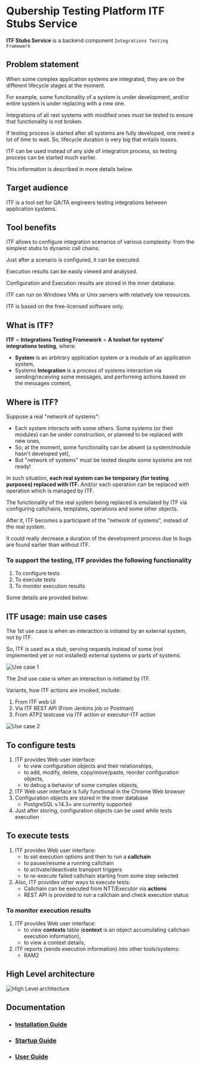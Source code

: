 # Qubership Testing Platform ITF Stubs Service

**ITF Stubs Service** is a backend component `Integrations Testing Framework`

## Problem statement
When some complex application systems are integrated, they are on the different lifecycle stages at the moment.

For example, some functionality of a system is under development, and/or entire system is under replacing with a new one.

Integrations of all rest systems with modified ones must be tested to ensure that functionality is not broken.

If testing process is started after all systems are fully developed, one need a lot of time to wait. So, lifecycle duration is very big that entails losses.

ITF can be used instead of any side of integration process, so testing process can be started much earlier.

This information is described in more details below.

## Target audience
ITF is a tool set for QA/TA engineers testing integrations between application systems.

## Tool benefits
ITF allows to configure integration scenarios of various complexity: from the simplest stubs to dynamic call chains.

Just after a scenario is configured, it can be executed.

Execution results can be easily viewed and analysed.

Configuration and Execution results are stored in the inner database.

ITF can run on Windows VMs or Unix servers with relatively low resources.

ITF is based on the free-licensed software only.

## What is ITF?
**ITF** = **Integrations Testing Framework** = **A toolset for systems' integrations testing**, where:
* **System** is an arbitrary application system or a module of an application system,
* Systems **Integration** is a process of systems interaction via sending/receiving some messages, and performing actions based on the messages content,

## Where is ITF?
Suppose a real "network of systems":
* Each system interacts with some others. Some systems (or their modules) can be under construction, or planned to be replaced with new ones,
* So, at the moment, some functionality can be absent (a system/module hasn't developed yet),
* But "network of systems" must be tested despite some systems are not ready!

In such situation, **each real system can be temporary (for testing purposes) replaced with ITF.** And/or each operation can be replaced with operation which is managed by ITF.

The functionality of the real system being replaced is emulated by ITF via configuring callchains, templates, operations and some other objects.

After it, ITF becomes a participant of the "network of systems", instead of the real system.

It could really decrease a duration of the development process due to bugs are found earlier than without ITF.

### To support the testing, ITF provides the following functionality
1. To configure tests
2. To execute tests
3. To monitor execution results

Some details are provided below:

## ITF usage: main use cases
The 1st use case is when an interaction is initiated by an external system, not by ITF.

So, ITF is used as a stub, serving requests instead of some (not implemented yet or not installed) external systems or parts of systems.

![Use case 1](./docs/images/use_case_1st.png)

The 2nd use case is when an interaction is initiated by ITF.

Variants, how ITF actions are invoked, include:

1. From ITF web UI
2. Via ITF REST API (From Jenkins job or Postman)
3. From ATP2 testcase via ITF action or executor-ITF action

![Use case 2](./docs/images/use_case_2st.png)

## To configure tests
1. ITF provides Web user interface:
   * to view configuration objects and their relationships,
   * to add, modify, delete, copy/move/paste, reorder configuration objects,
   * to debug a behavior of some complex objects,
2. ITF Web user interface is fully functional in the Chrome Web browser
3. Configuration objects are stored in the inner database
   * PostgreSQL v.14.3+ are currently supported
4. Just after storing, configuration objects can be used while tests execution

## To execute tests
1. ITF provides Web user interface:
   * to set execution options and then to run a **callchain**
   * to pause/resume a running callchain
   * to activate/deactivate transport triggers
   * to re-execute failed callchain starting from some step selected
2. Also, ITF provides other ways to execute tests:
   * Callchain can be executed from NTT/Executor via **actions**
   * REST API is provided to run a callchain and check execution status

### To monitor execution results
1. ITF provides Web user interface:
   * to view **contexts** table (**context** is an object accumulating callchain execution information),
   * to view a context details,
2. ITF reports (sends execution information) into other tools/systems:
   * RAM2

## High Level architecture

![High Level architecture](./docs/images/high_level_architecture.png)

## Documentation

* ### [Installation Guide](./docs/installation-guide.md)
* ### [Startup Guide](./docs/startup-guide.md)
* ### [User Guide](./docs/user-guide.md)

